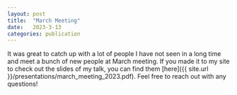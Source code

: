 ```yaml
---
layout: post
title:  "March Meeting"
date:   2023-3-13
categories: publication
---
```


It was great to catch up with a lot of people I have not seen in a long time and meet a bunch of new people at March meeting. If you made it to my site to check out the slides of my talk, you can find them [here]({{ site.url }}/presentations/march_meeting_2023.pdf). Feel free to reach out with any questions!